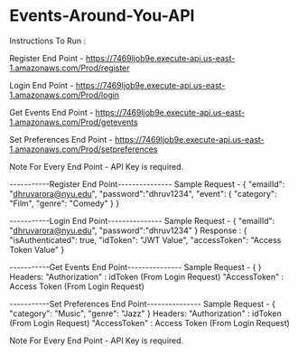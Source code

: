 # Events-Around-You-API

Instructions To Run :

Register End Point - https://7469ljob9e.execute-api.us-east-1.amazonaws.com/Prod/register

Login End Point - https://7469ljob9e.execute-api.us-east-1.amazonaws.com/Prod/login

Get Events End Point - https://7469ljob9e.execute-api.us-east-1.amazonaws.com/Prod/getevents

Set Preferences End Point - https://7469ljob9e.execute-api.us-east-1.amazonaws.com/Prod/setpreferences

Note For Every End Point - API Key is required.

-----------Register End Point---------------
Sample Request -
{
  "emailId": "dhruvarora@nyu.edu",
  "password":"dhruv1234",
  "event": {
    "category": "Film",
    "genre": "Comedy"
  }
}

-----------Login End Point---------------
Sample Request - 
{
  "emailId": "dhruvarora@nyu.edu",
  "password":"dhruv1234"
}
Response : 
{
    "isAuthenticated": true,
    "idToken": "JWT Value",
    "accessToken": "Access Token Value"
}

-----------Get Events End Point---------------
Sample Request - 
{
}
Headers:
"Authorization" : idToken (From Login Request)
"AccessToken" : Access Token (From Login Request)

-----------Set Preferences End Point---------------
Sample Request - 
{
   "category": "Music",
   "genre": "Jazz"
}
Headers:
"Authorization" : idToken (From Login Request)
"AccessToken" : Access Token (From Login Request)

Note For Every End Point - API Key is required.
